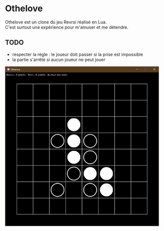 # Othelove

Othelove est un clone du jeu Revrsi réalisé en Lua.  
C'est surtout une expérience pour m'amuser et me détendre.

## TODO

- respecter la règle : le joueur doit passer si la prise est impossible
- la partie s'arrête si aucun joueur ne peut jouer


![Copie d'écran](screenshot.png)